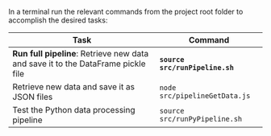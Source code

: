 In a terminal run the relevant commands from the project root folder to accomplish the desired tasks:

Task | Command
--- | ---
**Run full pipeline**: Retrieve new data and save it to the DataFrame pickle file | **`source src/runPipeline.sh`**
Retrieve new data and save it as JSON files | `node src/pipelineGetData.js`
Test the Python data processing pipeline | `source src/runPyPipeline.sh`